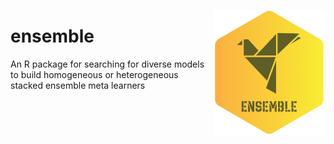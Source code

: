 <a href="https://github.com/haghish/ensemble"><img src='man/figures/logo.PNG' align="right" height="200" /></a>

# ensemble
An R package for searching for diverse models to build homogeneous or heterogeneous stacked ensemble meta learners
